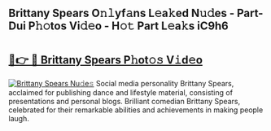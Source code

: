 ## Brittany Spears O𝚗𝚕yf𝚊ns L𝚎a𝚔ed N𝚞𝚍es - Part-Dui P𝚑𝚘tos Vi𝚍𝚎o - H𝚘𝚝 Part L𝚎a𝚔s iC9h6

# <h2><a href="http://kfcax6.oniu.top/?m=Brittany+Spears">🔗👉 🔴 Brittany Spears P𝚑ot𝚘𝚜 V𝚒d𝚎o</a></h2>

[![Brittany Spears Nu𝚍e𝚜](https://i.imgur.com/0qMVB7G.gif)](http://kfcax6.oniu.top/?m=Brittany+Spears)
Social media personality Brittany Spears, acclaimed for publishing dance and lifestyle material, consisting of presentations and personal blogs. Brilliant comedian Brittany Spears, celebrated for their remarkable abilities and achievements in making people laugh.  
